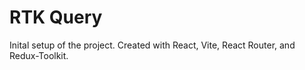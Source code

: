# RTK Query

Inital setup of the project.  Created with React, Vite, React Router, and Redux-Toolkit.



